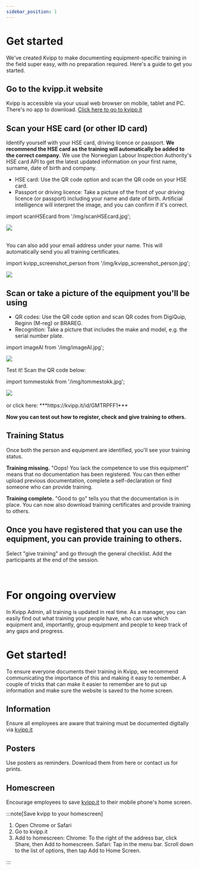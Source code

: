 ```yaml
---
sidebar_position: 1
---
```

# Get started

We've created Kvipp to make documenting equipment-specific training in the field super easy, with no preparation required. Here's a guide to get you started.

## Go to the kvipp.it website
Kvipp is accessible via your usual web browser on mobile, tablet and PC. There's no app to download. [Click here to go to kvipp.it](https://kvipp.it)

## Scan your HSE card (or other ID card)
Identify yourself with your HSE card, driving licence or passport. **We recommend the HSE card as the training will automatically be added to the correct company.**  We use the Norwegian Labour Inspection Authority's HSE card API to get the latest updated information on your first name, surname, date of birth and company.

+ HSE card: Use the QR code option and scan the QR code on your HSE card.
+ Passport or driving licence: Take a picture of the front of your driving licence (or passport) including your name and date of birth. Artificial intelligence will interpret the image, and you can confirm if it's correct.

import scanHSEcard from '/img/scanHSEcard.jpg';

<img src={scanHSEcard} style={{width:200}} />

<br/>
<br/>

You can also add your email address under your name. This will automatically send you all training certificates.

import kvipp_screenshot_person from '/img/kvipp_screenshot_person.jpg';

<img src={kvipp_screenshot_person} style={{width:200}} />

<br/>

## Scan or take a picture of the equipment you'll be using
+ QR codes: Use the QR code option and scan QR codes from DigiQuip, Reginn (M-reg) or BRAREG.
+ Recognition: Take a picture that includes the make and model, e.g. the serial number plate.

import imageAI from '/img/imageAI.jpg';

<img src={imageAI} style={{width:200}} />

Test it! Scan the QR code below:

import tommestokk from '/img/tommestokk.jpg';

<img src={tommestokk} style={{width:400}} />

<br/>
<br/>
or click here: ***https://kvipp.it/id/GMTRPFF1***

**Now you can test out how to register, check and give training to others.**

## Training Status
Once both the person and equipment are identified, you'll see your training status.

**Training missing.** "Oops! You lack the competence to use this equipment" means that no documentation has been registered. You can then either upload previous documentation, complete a self-declaration or find someone who can provide training.

**Training complete.** "Good to go" tells you that the documentation is in place. You can now also download training certificates and provide training to others.

## Once you have registered that you can use the equipment, you can provide training to others.
Select "give training" and go through the general checklist. Add the participants at the end of the session.

<br/>

# For ongoing overview
In Kvipp Admin, all training is updated in real time. As a manager, you can easily find out what training your people have, who can use which equipment and, importantly, group equipment and people to keep track of any gaps and progress.
<br/>

# Get started!

To ensure everyone documents their training in Kvipp, we recommend communicating the importance of this and making it easy to remember. A couple of tricks that can make it easier to remember are to put up information and make sure the website is saved to the home screen.

## Information
Ensure all employees are aware that training must be documented digitally via [kvipp.it](https://kvipp.it)

## Posters
Use posters as reminders. Download them from here or contact us for prints.

<div className="elfsight-app-3bee04e9-6a3d-4095-8b12-161ea93d6953" data-elfsight-app-lazy style={{marginTop: "30px"}}></div>

## Homescreen
Encourage employees to save [kvipp.it](https://kvipp.it) to their mobile phone's home screen.

:::note[Save kvipp to your homescreen]
1. Open Chrome or Safari
2. Go to kvipp.it
3. Add to homescreen:
Chrome: To the right of the address bar, click Share, then Add to homescreen.
Safari: Tap  in the menu bar. Scroll down to the list of options, then tap Add to Home Screen.

:::